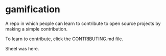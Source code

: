 # gamification
A repo in which people can learn to contribute to open source projects by making a simple contribution.

To learn to contribute, click the CONTRIBUTING.md file.

Sheel was here.